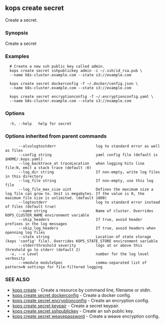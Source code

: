 
<!--- This file is automatically generated by make gen-cli-docs; changes should be made in the go CLI command code (under cmd/kops) -->

## kops create secret

Create a secret.

### Synopsis

Create a secret

### Examples

```
  # Create a new ssh public key called admin.
  kops create secret sshpublickey admin -i ~/.ssh/id_rsa.pub \
  --name k8s-cluster.example.com --state s3://example.com
  
  kops create secret dockerconfig -f ~/.docker/config.json \
  --name k8s-cluster.example.com --state s3://example.com
  
  kops create secret encryptionconfig -f ~/.encryptionconfig.yaml \
  --name k8s-cluster.example.com --state s3://example.com
```

### Options

```
  -h, --help   help for secret
```

### Options inherited from parent commands

```
      --alsologtostderr                  log to standard error as well as files
      --config string                    yaml config file (default is $HOME/.kops.yaml)
      --log_backtrace_at traceLocation   when logging hits line file:N, emit a stack trace (default :0)
      --log_dir string                   If non-empty, write log files in this directory
      --log_file string                  If non-empty, use this log file
      --log_file_max_size uint           Defines the maximum size a log file can grow to. Unit is megabytes. If the value is 0, the maximum file size is unlimited. (default 1800)
      --logtostderr                      log to standard error instead of files (default true)
      --name string                      Name of cluster. Overrides KOPS_CLUSTER_NAME environment variable
      --skip_headers                     If true, avoid header prefixes in the log messages
      --skip_log_headers                 If true, avoid headers when openning log files
      --state string                     Location of state storage (kops 'config' file). Overrides KOPS_STATE_STORE environment variable
      --stderrthreshold severity         logs at or above this threshold go to stderr (default 2)
  -v, --v Level                          number for the log level verbosity
      --vmodule moduleSpec               comma-separated list of pattern=N settings for file-filtered logging
```

### SEE ALSO

* [kops create](kops_create.md)	 - Create a resource by command line, filename or stdin.
* [kops create secret dockerconfig](kops_create_secret_dockerconfig.md)	 - Create a docker config.
* [kops create secret encryptionconfig](kops_create_secret_encryptionconfig.md)	 - Create an encryption config.
* [kops create secret keypair](kops_create_secret_keypair.md)	 - Create a secret keypair.
* [kops create secret sshpublickey](kops_create_secret_sshpublickey.md)	 - Create an ssh public key.
* [kops create secret weavepassword](kops_create_secret_weavepassword.md)	 - Create a weave encryption config.

